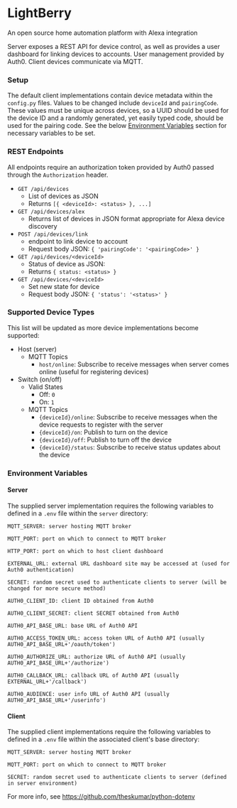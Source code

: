 # LightBerry
An open source home automation platform with Alexa integration

Server exposes a REST API for device control, as well as provides a user dashboard for linking devices to accounts. User management provided by Auth0. Client devices communicate via MQTT.

### Setup
The default client implementations contain device metadata within the `config.py` files. Values to be changed include `deviceId` and `pairingCode`.
These values must be unique across devices, so a UUID should be used for the device ID and a randomly generated, yet easily typed code, should be used for the pairing code.
See the below [Environment Variables](#environment-variables) section for necessary variables to be set.

### REST Endpoints
All endpoints require an authorization token provided by Auth0 passed through the `Authorization` header.
- `GET /api/devices`
  - List of devices as JSON
  - Returns `[{ <deviceId>: <status> }, ...]`
- `GET /api/devices/alex`
  - Returns list of devices in JSON format appropriate for Alexa device discovery
- `POST /api/devices/link`
  - endpoint to link device to account
  - Request body JSON: `{ 'pairingCode': '<pairingCode>' }`
- `GET /api/devices/<deviceId>`
  - Status of device as JSON:
  - Returns `{ status: <status> }`
- `GET /api/devices/<deviceId>`
  - Set new state for device
  - Request body JSON: `{ 'status': '<status>' }`

### Supported Device Types
This list will be updated as more device implementations become supported:
- Host (server)
  - MQTT Topics
    - `host/online`: Subscribe to receive messages when server comes online (useful for registering devices)
- Switch (on/off)
  - Valid States
    - Off: `0`
    - On: `1`
  - MQTT Topics
    - `{deviceId}/online`: Subscribe to receive messages when the device requests to register with the server
    - `{deviceId}/on`: Publish to turn on the device
    - `{deviceId}/off`: Publish to turn off the device
    - `{deviceId}/status`: Subscribe to receive status updates about the device

### Environment Variables
#### Server
The supplied server implementation requires the following variables to defined in a `.env` file within the `server` directory:
```
MQTT_SERVER: server hosting MQTT broker

MQTT_PORT: port on which to connect to MQTT broker

HTTP_PORT: port on which to host client dashboard

EXTERNAL_URL: external URL dashboard site may be accessed at (used for Auth0 authentication)

SECRET: random secret used to authenticate clients to server (will be changed for more secure method)

AUTH0_CLIENT_ID: client ID obtained from Auth0

AUTH0_CLIENT_SECRET: client SECRET obtained from Auth0

AUTH0_API_BASE_URL: base URL of Auth0 API

AUTH0_ACCESS_TOKEN_URL: access token URL of Auth0 API (usually AUTH0_API_BASE_URL+'/oauth/token')

AUTH0_AUTHORIZE_URL: authorize URL of Auth0 API (usually AUTH0_API_BASE_URL+'/authorize')

AUTH0_CALLBACK_URL: callback URL of Auth0 API (usually EXTERNAL_URL+'/callback')

AUTH0_AUDIENCE: user info URL of Auth0 API (usually AUTH0_API_BASE_URL+'/userinfo')
```

#### Client
The supplied client implementations require the following variables to defined in a `.env` file within the associated client's base directory:
```
MQTT_SERVER: server hosting MQTT broker

MQTT_PORT: port on which to connect to MQTT broker

SECRET: random secret used to authenticate clients to server (defined in server environment)
```

For more info, see https://github.com/theskumar/python-dotenv
